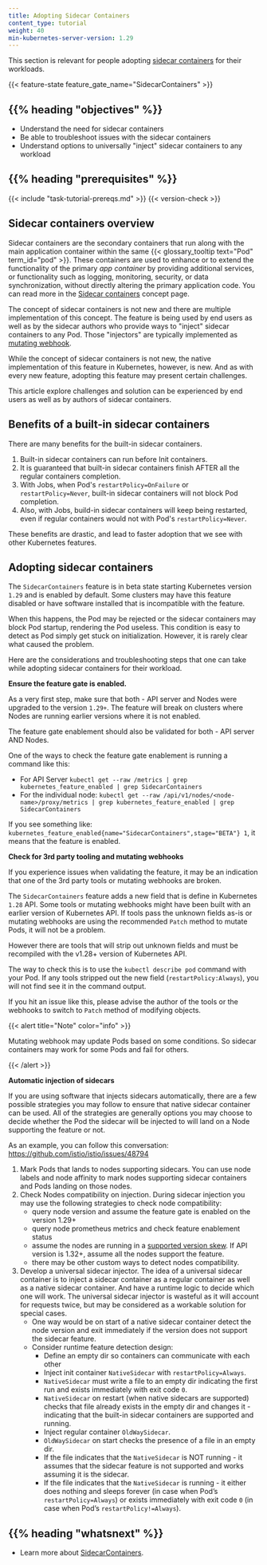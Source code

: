 ```yaml
---
title: Adopting Sidecar Containers
content_type: tutorial
weight: 40
min-kubernetes-server-version: 1.29
---
```


<!-- overview -->

This section is relevant for people adopting [sidecar containers](/docs/concepts/workloads/pods/sidecar-containers/) for their workloads.

{{< feature-state feature_gate_name="SidecarContainers" >}}

## {{% heading "objectives" %}}

* Understand the need for sidecar containers
* Be able to troubleshoot issues with the sidecar containers
* Understand options to universally "inject" sidecar containers to any workload


## {{% heading "prerequisites" %}}

{{< include "task-tutorial-prereqs.md" >}} {{< version-check >}}



<!-- lessoncontent -->

## Sidecar containers overview

Sidecar containers are the secondary containers that run along with the main
application container within the same {{< glossary_tooltip text="Pod" term_id="pod" >}}.
These containers are used to enhance or to extend the functionality of the primary _app
container_ by providing additional services, or functionality such as logging, monitoring,
security, or data synchronization, without directly altering the primary application code.
You can read more in the [Sidecar containers](/docs/concepts/workloads/pods/sidecar-containers/)
concept page.

The concept of sidecar containers is not new and there are multiple implementation of this concept.
The feature is being used by end users as well as by the sidecar authors who provide ways to "inject"
sidecar containers to any Pod. Those "injectors" are typically implemented as [mutating webhook](/docs/reference/access-authn-authz/admission-controllers/#mutatingadmissionwebhook).

While the concept of sidecar containers is not new,
the native implementation of this feature in Kubernetes, however, is new. And as with every new feature,
adopting this feature may present certain challenges.

This article explore challenges and solution can be experienced by end users as well as
by authors of sidecar containers.

## Benefits of a built-in sidecar containers

There are many benefits for the built-in sidecar containers.

1. Built-in sidecar containers can run before Init containers.
2. It is guaranteed that built-in sidecar containers finish AFTER all the regular containers completion.
3. With Jobs, when Pod's `restartPolicy=OnFailure` or `restartPolicy=Never`,
   built-in sidecar containers will not block Pod completion.
4. Also, with Jobs, build-in sidecar containers will keep being restarted, even if regular containers would not with Pod's `restartPolicy=Never`.

These benefits are drastic, and lead to faster adoption that we see with other Kubernetes features.

## Adopting sidecar containers

The `SidecarContainers` feature is in beta state starting Kubernetes version `1.29` and is enabled by default.
Some clusters may have this feature disabled or have software installed that is incompatible with the feature.

When this happens, the Pod may be rejected or the sidecar containers may block Pod startup, rendering the Pod useless.
This condition is easy to detect as Pod simply get stuck on initialization. However, it is rarely clear what caused the problem.

Here are the considerations and troubleshooting steps that one can take while adopting sidecar containers for their workload.

**Ensure the feature gate is enabled.**

As a very first step, make sure that both - API server and Nodes were upgraded to the version `1.29+`.
The feature will break on clusters where Nodes are running earlier versions where it is not enabled.

The feature gate enablement should also be validated for both - API server AND Nodes.

One of the ways to check the feature gate enablement is running a command like this:

- For API Server 
  `kubectl get --raw /metrics | grep kubernetes_feature_enabled | grep SidecarContainers`
- For the individual node: 
  `kubectl get --raw /api/v1/nodes/<node-name>/proxy/metrics | grep kubernetes_feature_enabled | grep SidecarContainers`

If you see something like: `kubernetes_feature_enabled{name="SidecarContainers",stage="BETA"} 1`,
it means that the feature is enabled.

**Check for 3rd party tooling and mutating webhooks**

If you experience issues when validating the feature, it may be an indication that one of the
3rd party tools or mutating webhooks are broken.

The `SidecarContainers` feature adds a new field that is define in Kubernetes `1.28` API.
Some tools or mutating webhooks might have been built with an earlier version of Kubernetes API.
If tools pass the unknown fields as-is or mutating webhooks are using the recommended `Patch` method to mutate Pods, it will not be a problem.

However there are tools that will strip out unknown fields and must be recompiled with the v1.28+ version of Kubernetes API.

The way to check this is to use the `kubectl describe pod` command with your Pod.
If any tools stripped out the new field (`restartPolicy:Always`), you will not find see it in the command output.

If you hit an issue like this, please advise the author of the tools or the webhooks to switch to `Patch` method of modifying objects.

{{< alert  title="Note" color="info" >}}

Mutating webhook may update Pods based on some conditions. So sidecar containers may work for some Pods and fail for others.

{{< /alert >}}

**Automatic injection of sidecars**

If you are using software that injects sidecars automatically,
there are a few possible strategies you may follow to
ensure that native sidecar container can be used.
All of the strategies are generally options you may choose to decide whether
the Pod the sidecar will be injected to will land on a Node supporting the feature or not.

As an example, you can follow this conversation: https://github.com/istio/istio/issues/48794

1. Mark Pods that lands to nodes supporting sidecars. You can use node labels
   and node affinity to mark nodes supporting sidecar containers and Pods landing on those nodes.
2. Check Nodes compatibility on injection. During sidecar injection you may use the following strategies to check node compatibility:
   - query node version and assume the feature gate is enabled on the version 1.29+
   - query node prometheus metrics and check feature enablement status
   - assume the nodes are running in a [supported version skew](https://kubernetes.io/releases/version-skew-policy/#supported-version-skew).
     If API version is 1.32+, assume all the nodes support the feature.
   - there may be other custom ways to detect nodes compatibility.
3. Develop a universal sidecar injector. The idea of a universal sidecar container is to inject a sidecar container
   as a regular container as well as a native sidecar container. And have a runtime logic to decide which one will work.
   The universal sidecar injector is wasteful as it will account for requests twice, but may be considered as a workable solution for special cases.
   - One way would be on start of a native sidecar container
     detect the node version and exit immediately if the version does not support the sidecar feature.
   - Consider runtime feature detection design:
     - Define an empty dir so containers can communicate with each other
     - Inject init container `NativeSidecar` with `restartPolicy=Always`. 
     - `NativeSidecar` must write a file to an empty dir indicating the first run and exists immediately with exit code `0`.
     - `NativeSidecar` on restart (when native sidecars are supported) checks that file already exists in the empty dir and changes it - indicating that the built-in sidecar containers are supported and running.
     - Inject regular container `OldWaySidecar`.
     - `OldWaySidecar` on start checks the presence of a file in an empty dir.
     - If the file indicates that the `NativeSidecar` is NOT running - it assumes that the sidecar feature is not supported and works assuming it is the sidecar.
     - If the file indicates that the `NativeSidecar` is running - it either does nothing and sleeps forever (in case when Pod’s `restartPolicy=Always`) or exists immediately with exit code `0` (in case when Pod’s `restartPolicy!=Always`).


## {{% heading "whatsnext" %}}


* Learn more about [SidecarContainers](/docs/concepts/workloads/pods/sidecar-containers/).
